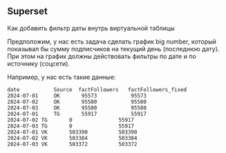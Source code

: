 ## Superset

Как добавить фильтр даты внутрь виртуальной таблицы

Предположим, у нас есть задача сделать график big number, который показывал бы сумму подписчиков на текущий день (последнюю дату). При этом на график должны действовать фильтры по дате и по источнику (соцсети).

Например, у нас есть такие данные:

    date           Source  factFollowers   factFollowers_fixed
    2024-07-01     OK	    95573	        95573
    2024-07-02     OK	    95580	        95580
    2024-07-03     OK	    95580	        95580
    2024-07-01     TG	    55917	        55917
    2024-07-02 TG	    0	            55917
    2024-07-03 TG	    0	            55917
    2024-07-01 VK	    503390	        503390
    2024-07-02 VK	    503384	        503384
    2024-07-03 VK	    503372	        503372
